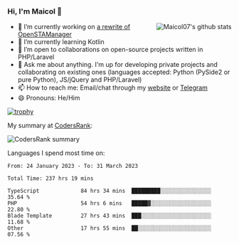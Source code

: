 ### Hi, I'm Maicol 👋
<img align="right" src="https://github-readme-stats.vercel.app/api?username=maicol07&count_private=true&count_private=true&show_icons=true" alt="Maicol07's github stats">

- 🔭 I’m currently working on [a rewrite of OpenSTAManager](https://github.com/Dasc3er/openstamanager/tree/rewrite)
- 🌱 I’m currently learning Kotlin
- 👯 I’m open to collaborations on open-source projects written in PHP/Laravel
- 💬 Ask me about anything. I'm up for developing private projects and collaborating on existing ones (languages accepted: Python (PySide2 or pure Python), JS/jQuery and PHP/Laravel)
- 📫 How to reach me: Email/chat through my [website](https://maicol07.it) or [Telegram](https://telegram.me/maicol07)
- 😄 Pronouns: He/Him

[![trophy](https://github-profile-trophy.vercel.app/?username=maicol07)](https://github.com/ryo-ma/github-profile-trophy)

My summary at [CodersRank](https://codersrank.io):

![CodersRank summary](https://cr-ss-service.azurewebsites.net/api/ScreenShot?widget=summary&username=maicol07&badges=3&show-avatar=true&style=--header-bg-color:%23000;--border-radius:16px)

Languages I spend most time on:
<!--START_SECTION:waka-->

```text
From: 24 January 2023 - To: 31 March 2023

Total Time: 237 hrs 19 mins

TypeScript             84 hrs 34 mins  █████████░░░░░░░░░░░░░░░░   35.64 %
PHP                    54 hrs 6 mins   █████▓░░░░░░░░░░░░░░░░░░░   22.80 %
Blade Template         27 hrs 43 mins  ███░░░░░░░░░░░░░░░░░░░░░░   11.68 %
Other                  17 hrs 55 mins  ██░░░░░░░░░░░░░░░░░░░░░░░   07.56 %
```

<!--END_SECTION:waka-->
